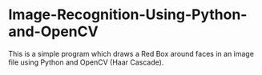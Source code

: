 # Image-Recognition-Using-Python-and-OpenCV
This is a simple program which draws a Red Box around faces in an image file using Python and OpenCV (Haar Cascade).
